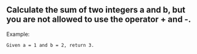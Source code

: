 ## Calculate the sum of two integers a and b, but you are not allowed to use the operator + and -.

Example:
```
Given a = 1 and b = 2, return 3.
```

